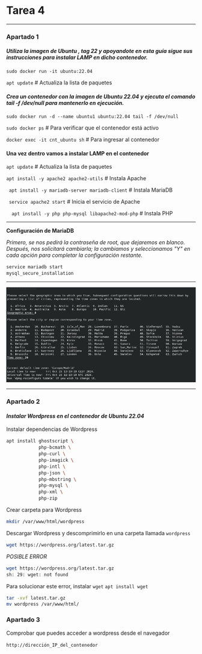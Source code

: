 # Tarea 4

---
### **Apartado 1**
#### ***Utiliza la imagen de Ubuntu , tag 22 y apoyandote en esta guía sigue sus instrucciones para instalar LAMP en dicho contenedor.***

`sudo docker run -it ubuntu:22.04`

`apt update` # Actualiza la lista de paquetes


#### ***Crea un contenedor con la imagen de Ubuntu 22.04 y ejecuta el comando tail -f /dev/null para mantenerlo en ejecución.***

`sudo docker run -d --name ubuntu1 ubuntu:22.04 tail -f /dev/null` 

`sudo docker ps` # Para verificar que el contenedor está activo

`docker exec -it cnt_ubuntu sh` # Para ingresar al contenedor

#### Una vez dentro vamos a instalar LAMP en el contenedor

`apt update` # Actualiza la lista de paquetes

`apt install -y apache2 apache2-utils` # Instala Apache

` apt install -y mariadb-server mariadb-client` # Instala MariaDB


` service apache2 start` # Inicia el servicio de Apache


`  apt install -y php php-mysql libapache2-mod-php` # Instala PHP

---
**Configuración de MariaDB**

*Primero, se nos pedirá la contraseña de root, que dejaremos en blanco. Después, nos solicitará cambiarla; la cambiamos y seleccionamos "Y" en cada opción para completar la configuración restante.*

``` bash
service mariadb start
mysql_secure_installation
 ```

---
![MariaDB](IMG/MariaDB.png)

---
### **Apartado 2**

#### ***Instalar Wordpress en el contenedor de Ubuntu 22.04***

Instalar dependencias de Wordpress
``` bash
apt install ghostscript \
            php-bcmath \
            php-curl \
            php-imagick \
            php-intl \
            php-json \
            php-mbstring \
            php-mysql \
            php-xml \
            php-zip
```

Crear carpeta para Wordpress
``` bash
mkdir /var/www/html/wordpress
```

Descargar Wordpress y descomprimirlo en una carpeta llamada `wordpress`
``` bash
wget https://wordpress.org/latest.tar.gz
```
*POSIBLE ERROR*
``` bash
wget https://wordpress.org/latest.tar.gz
sh: 29: wget: not found
```
Para solucionar este error, instalar `wget`
`apt install wget`

``` bash
tar -xvf latest.tar.gz
mv wordpress /var/www/html/
```

### **Apartado 3**

Comprobar que puedes acceder a wordpress desde el navegador

`http://dirección_IP_del_contenedor`







